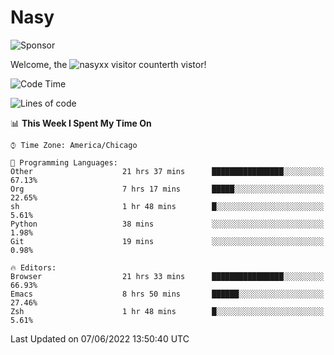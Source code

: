 # Nasy

<!--
<p align="center">
<img height="200" src="https://github-readme-stats.vercel.app/api?username=nasyxx&count_private=true&show_icons=true&theme=dracula&include_all_commits=true"/>
<img height="200" src="https://github-readme-stats.vercel.app/api/top-langs/?username=nasyxx&theme=dracula&hide=html,jupyter+notebook&count_private=true&show_icons=true"/>
</p>

  
----------------
-->

![Sponsor](https://img.shields.io/static/v1.svg?label=Sponsor&message=%E2%9D%A4&logo=GitHub&style=flat&color=pink)
 
Welcome, the ![nasyxx visitor counter](https://count.getloli.com/get/@nasyxx?theme=rule34)th vistor!
 
<!--START_SECTION:waka-->
![Code Time](http://img.shields.io/badge/Code%20Time-2%2C470%20hrs%2057%20mins-blue)

![Lines of code](https://img.shields.io/badge/From%20Hello%20World%20I%27ve%20Written-5%20Million%20lines%20of%20code-blue)

📊 **This Week I Spent My Time On** 

```text
⌚︎ Time Zone: America/Chicago

💬 Programming Languages: 
Other                    21 hrs 37 mins      ████████████████░░░░░░░░░   67.13% 
Org                      7 hrs 17 mins       █████░░░░░░░░░░░░░░░░░░░░   22.65% 
sh                       1 hr 48 mins        █░░░░░░░░░░░░░░░░░░░░░░░░   5.61% 
Python                   38 mins             ░░░░░░░░░░░░░░░░░░░░░░░░░   1.98% 
Git                      19 mins             ░░░░░░░░░░░░░░░░░░░░░░░░░   0.98%

🔥 Editors: 
Browser                  21 hrs 33 mins      ████████████████░░░░░░░░░   66.93% 
Emacs                    8 hrs 50 mins       ██████░░░░░░░░░░░░░░░░░░░   27.46% 
Zsh                      1 hr 48 mins        █░░░░░░░░░░░░░░░░░░░░░░░░   5.61%

```


 Last Updated on 07/06/2022 13:50:40 UTC
<!--END_SECTION:waka-->

<!-- ![visitors](https://visitor-badge.laobi.icu/badge?page_id=nasyxx.nasyxx) -->
